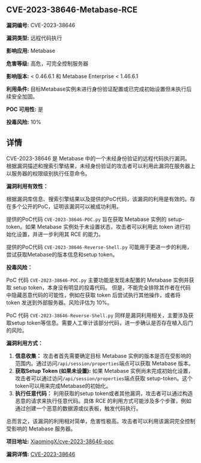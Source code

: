 ## CVE-2023-38646-Metabase-RCE

**漏洞编号:** CVE-2023-38646

**漏洞类型:** 远程代码执行

**影响应用:** Metabase

**危害等级:** 高危，可完全控制服务器

**影响版本:** < 0.46.6.1 和 Metabase Enterprise < 1.46.6.1

**利用条件:** 目标Metabase实例未进行身份验证配置或已完成初始设置但未执行后续安全加固。

**POC 可用性:** 是

**投毒风险:** 10%

## 详情

CVE-2023-38646 是 Metabase 中的一个未经身份验证的远程代码执行漏洞。根据漏洞描述和搜索引擎结果，未经身份验证的攻击者可以利用此漏洞在服务器上以服务器的权限级别执行任意命令。

**漏洞利用有效性：**

根据漏洞库信息、搜索引擎结果以及提供的PoC代码，该漏洞的利用是有效的。存在多个公开的PoC，证明该漏洞可以被成功利用。

提供的PoC代码 `CVE-2023-38646-POC.py` 旨在获取 Metabase 实例的 setup-token。如果 Metabase 实例处于未设置状态，攻击者可以利用此 token 进行初始化设置，并进一步利用其 RCE 的能力。

提供的PoC代码 `CVE-2023-38646-Reverse-Shell.py` 可能用于更进一步的利用，尝试获取Metabase的版本信息和setup token。

**投毒风险：**

PoC 代码 `CVE-2023-38646-POC.py` 主要功能是发现未配置的 Metabase 实例并获取 setup token，本身没有明显的投毒代码。 但是，不能完全排除其作者在代码中隐藏恶意代码的可能性，例如在获取 token 后尝试执行其他操作，或者将 token 发送到外部服务器。风险评估为 10%。

PoC 代码 `CVE-2023-38646-Reverse-Shell.py` 同样是漏洞利用相关，主要涉及获取setup token等信息。需要人工审计该部分代码，进一步确认是否存在植入后门的风险。

**漏洞利用方式：**

1.  **信息收集：** 攻击者首先需要确定目标 Metabase 实例的版本是否在受影响的范围内。通过访问`/api/session/properties`端点可以获取 Metabase 版本。
2.  **获取Setup Token (如果未设置):** 如果 Metabase 实例尚未完成初始化设置，攻击者可以通过访问`/api/session/properties`端点获取 setup-token。这个token可以用来完成Metabase的初始化。
3.  **执行任意代码：**  利用获取的setup token或者其他漏洞，攻击者可以通过构造恶意的请求来执行任意代码。具体 RCE 的利用方式可能涉及多个步骤，例如通过创建一个恶意的数据源或仪表板，触发代码执行。

总而言之，该漏洞的利用相对简单，危害性极高。攻击者可以利用该漏洞完全控制受影响的 Metabase 服务器。 

**项目地址:** [XiaomingX/cve-2023-38646-poc](https://github.com/XiaomingX/cve-2023-38646-poc)

**漏洞详情:** [CVE-2023-38646](https://nvd.nist.gov/vuln/detail/CVE-2023-38646)